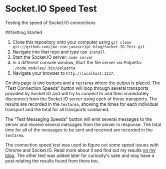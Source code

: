 Socket.IO Speed Test
====================

Testing the speed of Socket.IO connections

##Getting Started

1. Clone this repository onto your computer using `git clone git://github.com/joe-zim-javascript-blog/Socket.IO-Test.git`
2. Navigate into that repo and type `npm install`
3. Start the Socket.IO server: `node server`
4. In a different console window, Start the file server via Polpetta: `./node_modules/.bin/polpetta`
5. Navigate your browser to `http://localhost:1337`.

On this page is two buttons and a `textarea` where the output is placed. The "Test Connection Speeds" button will
loop through several transports provided by Socket.IO and will try to connect to and then immediately disconnect
from the Socket.IO server using each of those transports. The results are recorded in the `textarea`, showing the 
times for each individual transport and the total for all transports combined.

The "Test Messaging Speeds" button will emit several messages to the server and receive several messages from the
server in response. The total time for all of the messages to be sent and received are recorded in the `textarea`.

The connection speed test was used to figure out some speed issues with Chrome and Socket.IO. Read more about it and
find out my results [on my blog](http://www.joezimjs.com/javascript/are-websockets-slow-on-chrome/). The other test
was added later for curiosity's sake and may have a post relating the results found from there too.
